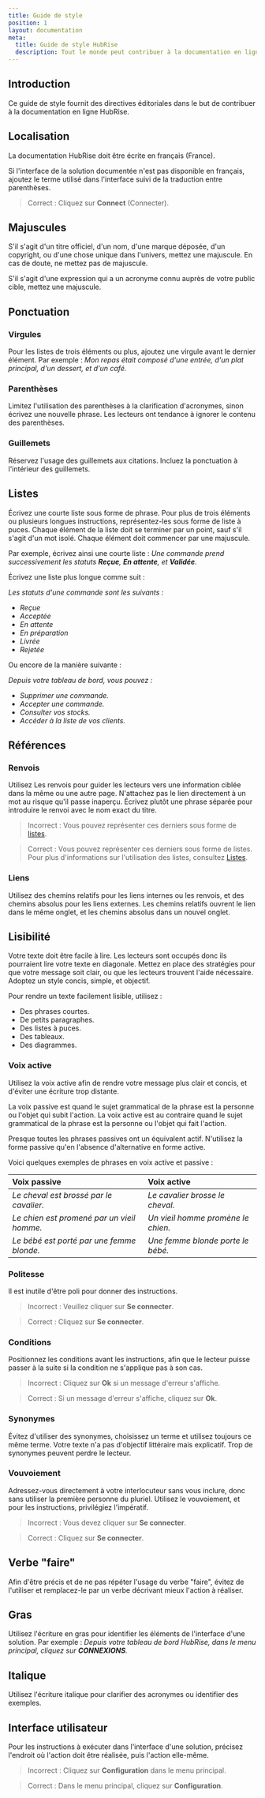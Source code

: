 ```yaml
---
title: Guide de style
position: 1
layout: documentation
meta:
  title: Guide de style HubRise
  description: Tout le monde peut contribuer à la documentation en ligne HubRise. Le guide de style fournit des directives éditoriales pour contribuer à la documentation.
---
```


## Introduction

Ce guide de style fournit des directives éditoriales dans le but de contribuer à la documentation en ligne HubRise.

## Localisation

La documentation HubRise doit être écrite en français (France).

Si l'interface de la solution documentée n'est pas disponible en français, ajoutez le terme utilisé dans l'interface suivi de la traduction entre parenthèses.

> Correct : Cliquez sur **Connect** (Connecter).

## Majuscules

S'il s'agit d'un titre officiel, d'un nom, d'une marque déposée, d'un copyright, ou d'une chose unique dans l'univers, mettez une majuscule. En cas de doute, ne mettez pas de majuscule.

S'il s'agit d'une expression qui a un acronyme connu auprès de votre public cible, mettez une majuscule.

## Ponctuation

### Virgules

Pour les listes de trois éléments ou plus, ajoutez une virgule avant le dernier élément. Par exemple : *Mon repas était composé d'une entrée, d'un plat principal, d'un dessert, et d'un café.*

### Parenthèses

Limitez l'utilisation des parenthèses à la clarification d'acronymes, sinon écrivez une nouvelle phrase. Les lecteurs ont tendance à ignorer le contenu des parenthèses.

### Guillemets

Réservez l'usage des guillemets aux citations. Incluez la ponctuation à l'intérieur des guillemets.

## Listes

Écrivez une courte liste sous forme de phrase. Pour plus de trois éléments ou plusieurs longues instructions, représentez-les sous forme de liste à puces. Chaque élément de la liste doit se terminer par un point, sauf s'il s'agit d'un mot isolé. Chaque élément doit commencer par une majuscule.

Par exemple, écrivez ainsi une courte liste : *Une commande prend successivement les statuts **Reçue**, **En attente**, et **Validée**.*

Écrivez une liste plus longue comme suit :

*Les statuts d'une commande sont les suivants :*

- *Reçue*
- *Acceptée*
- *En attente*
- *En préparation*
- *Livrée*
- *Rejetée*

Ou encore de la manière suivante :

*Depuis votre tableau de bord, vous pouvez :*

- *Supprimer une commande.*
- *Accepter une commande.*
- *Consulter vos stocks.*
- *Accéder à la liste de vos clients.*

## Références

### Renvois

Utilisez Les renvois pour guider les lecteurs vers une information ciblée dans la même ou une autre page. N'attachez pas le lien directement à un mot au risque qu'il passe inaperçu. Écrivez plutôt une phrase séparée pour introduire le renvoi avec le nom exact du titre.

> Incorrect : Vous pouvez représenter ces derniers sous forme de [listes](#listes).

> Correct : Vous pouvez représenter ces derniers sous forme de listes. Pour plus d'informations sur l'utilisation des listes, consultez [Listes](#listes).

### Liens

Utilisez des chemins relatifs pour les liens internes ou les renvois, et des chemins absolus pour les liens externes. Les chemins relatifs ouvrent le lien dans le même onglet, et les chemins absolus dans un nouvel onglet.

## Lisibilité

Votre texte doit être facile à lire. Les lecteurs sont occupés donc ils pourraient lire votre texte en diagonale. Mettez en place des stratégies pour que votre message soit clair, ou que les lecteurs trouvent l'aide nécessaire. Adoptez un style concis, simple, et objectif.

Pour rendre un texte facilement lisible, utilisez :

- Des phrases courtes.
- De petits paragraphes.
- Des listes à puces.
- Des tableaux.
- Des diagrammes.

### Voix active

Utilisez la voix active afin de rendre votre message plus clair et concis, et d'éviter une écriture trop distante.

La voix passive est quand le sujet grammatical de la phrase est la personne ou l'objet qui subit l'action. La voix active est au contraire quand le sujet grammatical de la phrase est la personne ou l'objet qui fait l'action.

Presque toutes les phrases passives ont un équivalent actif. N'utilisez la forme passive qu'en l'absence d'alternative en forme active.

Voici quelques exemples de phrases en voix active et passive :

| Voix passive                                         | Voix active                                  |
| :--------------------------------------------------- | :------------------------------------------- |
| *Le cheval est brossé par le cavalier.*              | *Le cavalier brosse le cheval.*              |
| *Le chien est promené par un vieil homme.*           | *Un vieil homme promène le chien.*           |
| *Le bébé est porté par une femme blonde.*            | *Une femme blonde porte le bébé.*            |

### Politesse

Il est inutile d'être poli pour donner des instructions.

> Incorrect : Veuillez cliquer sur **Se connecter**.

> Correct : Cliquez sur **Se connecter**.

### Conditions

Positionnez les conditions avant les instructions, afin que le lecteur puisse passer à la suite si la condition ne s'applique pas à son cas.

> Incorrect : Cliquez sur **Ok** si un message d'erreur s'affiche.

> Correct : Si un message d'erreur s'affiche, cliquez sur **Ok**.

### Synonymes

Évitez d'utiliser des synonymes, choisissez un terme et utilisez toujours ce même terme. Votre texte n'a pas d'objectif littéraire mais explicatif. Trop de synonymes peuvent perdre le lecteur.

### Vouvoiement

Adressez-vous directement à votre interlocuteur sans vous inclure, donc sans utiliser la première personne du pluriel. Utilisez le vouvoiement, et pour les instructions, privilégiez l'impératif.

> Incorrect : Vous devez cliquer sur **Se connecter**.

> Correct : Cliquez sur **Se connecter**.

## Verbe "faire"

Afin d'être précis et de ne pas répéter l'usage du verbe "faire", évitez de l'utiliser et remplacez-le par un verbe décrivant mieux l'action à réaliser.

## Gras

Utilisez l'écriture en gras pour identifier les éléments de l'interface d'une solution. Par exemple : *Depuis votre tableau de bord HubRise, dans le menu principal, cliquez sur **CONNEXIONS**.*

## Italique

Utilisez l'écriture italique pour clarifier des acronymes ou identifier des exemples.

## Interface utilisateur

Pour les instructions à exécuter dans l'interface d'une solution, précisez l'endroit où l'action doit être réalisée, puis l'action elle-même.

> Incorrect : Cliquez sur **Configuration** dans le menu principal.

> Correct : Dans le menu principal, cliquez sur **Configuration**.